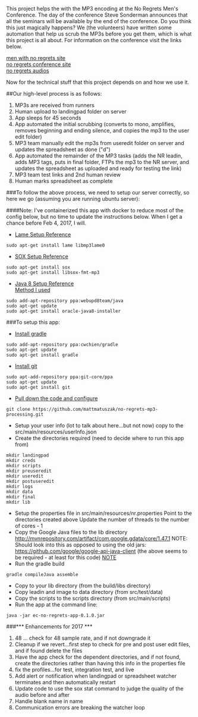 This project helps the with the MP3 encoding at the No Regrets Men's Conference.  The day of the conference Steve Sonderman announces that all the seminars will be available by the end of the conference.  Do you think this just magically happens?  We (the volunteers) have written some automation that help us scrub the MP3s before you get them, which is what this project is all about.  For information on the conference visit the links below.

[men with no regrets site](http://www.menwithnoregrets.org)<br />
[no regrets conference site](http://www.noregretsconference.org)<br />
[no regrets audios](http://www.noregretsconference.org/audio)<br />

Now for the technical stuff that this project depends on and how we use it.

##Our high-level process is as follows:

1. MP3s are received from runners
2. Human upload to landingpad folder on server
3. App sleeps for 45 seconds
4. App automated the initial scrubbing (converts to mono, amplifies, removes beginning and ending silence, and copies the mp3 to the user edit folder)
5. MP3 team manually edit the mp3s from useredit folder on server and updates the spreadsheet as done ("d")
6. App automated the remainder of the MP3 tasks (adds the NR leadin, adds MP3 tags, puts in final folder, FTPs the mp3 to the NR server, and updates the spreadsheet as uploaded and ready for testing the link)
7. MP3 team test links and 2nd human review
8. Human marks spreadsheet as complete

###To follow the above process, we need to setup our server correctly, so here we go (assuming you are running ubuntu server):

####Note: I've containerized this app with docker to reduce most of the config below, but no time to update the instructions below.  When I get a chance before Feb 4, 2017, I will.

- [Lame Setup Reference](http://wiki.audacityteam.org/wiki/Lame_Installation)<br />
```
sudo apt-get install lame libmp3lame0
```
- [SOX Setup Reference](http://superuser.com/questions/421153/how-to-add-a-mp3-handler-to-sox/421168)<br />
```
sudo apt-get install sox
sudo apt-get install libsox-fmt-mp3
```
- [Java 8 Setup Reference](https://help.ubuntu.com/community/Java#Oracle_Java_8)<br />
   [Method I used](http://www.webupd8.org/2012/09/install-oracle-java-8-in-ubuntu-via-ppa.html)<br />
```
sudo add-apt-repository ppa:webupd8team/java
sudo apt-get update
sudo apt-get install oracle-java8-installer
```

###To setup this app:

- [Install gradle](http://askubuntu.com/questions/328178/gradle-in-ubuntu)<br />
```
sudo add-apt-repository ppa:cwchien/gradle
sudo apt-get update
sudo apt-get install gradle
```
- [Install git](http://askubuntu.com/questions/568591/how-do-i-install-the-latest-version-of-git-with-apt/568596)<br />
```
sudo apt-add-repository ppa:git-core/ppa
sudo apt-get update
sudo apt-get install git
```
- [Pull down the code and configure](https://git-scm.com/book/en/v2/Git-Basics-Getting-a-Git-Repository)
```
git clone https://github.com/mattmatuszak/no-regrets-mp3-processing.git
```
- Setup your user info (lot to talk about here...but not now)
   copy to the src/main/resources/userInfo.json
- Create the directories required (need to decide where to run this app from)<br />
```
mkdir landingpad
mkdir creds
mkdir scripts
mkdir preuseredit
mkdir useredit
mkdir postuseredit
mkdir logs
mkdir data
mkdir final
mkdir lib
```
- Setup the properties file in src/main/resources/nr.properties
   Point to the directories created above
   Update the number of threads to the number of cores - 1 
- Copy the Google Java files to the lib directory
   http://mvnrepository.com/artifact/com.google.gdata/core/1.47.1
   NOTE: Should look into this as opposed to using the old jars: https://github.com/google/google-api-java-client (the above seems to be required - at least for this code)
   [NOTE](https://developers.google.com/google-apps/spreadsheets)
- Run the gradle build<br />
```
gradle compileJava assemble
```
- Copy to your lib directory (from the build/libs directory)
- Copy leadin and image to data directory (from src/test/data)
- Copy the scripts to the scripts directory (from src/main/scripts)
- Run the app at the command line:<br />
```
java -jar ec-no-regrets-app-0.1.0.jar
```


###*** Enhancements for 2017 ***
1. 48 ... check for 48 sample rate, and if not downgrade it
2. Cleanup if we revert...first step to check for pre and post user edit files, and if found delete the files
3. Have the app check for the dependent directories, and if not found, create the directories rather than having this info in the properties file
4. fix the profiles...for test, integration test, and live
5. Add alert or notification when landingpad or spreadsheet watcher terminates and then automatically restart
6. Update code to use the sox stat command to judge the quality of the audio before and after
7. Handle blank name in name
8. Communication errors are breaking the watcher loop
